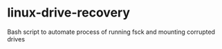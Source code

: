 # linux-drive-recovery
Bash script to automate process of running fsck and mounting corrupted drives
